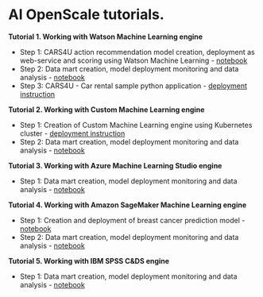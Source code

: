 # AI OpenScale tutorials.

**Tutorial 1. Working with Watson Machine Learning engine** 
- Step 1: CARS4U action recommendation model creation, deployment as web-service and scoring using Watson Machine Learning - [notebook](https://github.com/pmservice/ai-openscale-tutorials/blob/master/notebooks/CARS4U%20action%20recommendation%20-%20model.ipynb)
- Step 2: Data mart creation, model deployment monitoring and data analysis - [notebook](https://github.com/pmservice/ai-openscale-tutorials/blob/master/notebooks/AI%20OpenScale%20and%20Watson%20ML%20Engine.ipynb)
- Step 3: CARS4U - Car rental sample python application - [deployment instruction](https://github.com/pmservice/ai-openscale-tutorials/tree/master/applications/cars-4-you) 


**Tutorial 2. Working with Custom Machine Learning engine**
- Step 1: Creation of Custom Machine Learning engine using Kubernetes cluster - [deployment instruction](https://github.com/pmservice/ai-openscale-tutorials/tree/master/applications/custom-ml-engine)
- Step 2: Data mart creation, model deployment monitoring and data analysis - [notebook](https://github.com/pmservice/ai-openscale-tutorials/blob/master/notebooks/AI%20OpenScale%20and%20Custom%20ML%20Engine.ipynb)


**Tutorial 3. Working with Azure Machine Learning Studio engine**
- Step 1: Data mart creation, model deployment monitoring and data analysis - [notebook](https://github.com/pmservice/ai-openscale-tutorials/blob/master/notebooks/AI%20OpenScale%20and%20Azure%20ML%20Studio%20Engine.ipynb)


**Tutorial 4. Working with Amazon SageMaker Machine Learning engine**
- Step 1: Creation and deployment of breast cancer prediction model - [notebook](https://github.com/pmservice/ai-openscale-tutorials/blob/master/notebooks/Breast%20cancer%20model%20with%20SageMaker%20linear-learner.ipynb)
- Step 2: Data mart creation, model deployment monitoring and data analysis - [notebook](https://github.com/pmservice/ai-openscale-tutorials/blob/master/notebooks/AI%20OpenScale%20and%20SageMaker%20ML%20Engine.ipynb)


**Tutorial 5. Working with IBM SPSS C&DS engine**
- Step 1: Data mart creation, model deployment monitoring and data analysis - [notebook](https://github.com/pmservice/ai-openscale-tutorials/blob/master/notebooks/AI%20OpenScale%20and%20SPSS%20C%26DS%20Engine.ipynb)

